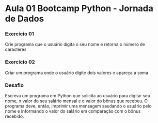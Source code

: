 # Aula 01 Bootcamp Python - Jornada de Dados

### Exercício 01
Crie programa que o usuário digita o seu nome e retorna o número de caracteres

### Exercício 02
Criar um programa onde o usuário digite dois valores e apareça a soma

### Desafio
Escreva um programa em Python que solicita ao usuário para digitar seu nome, o valor do seu salário mensal e o valor do bônus que recebeu. O programa deve, então, imprimir uma mensagem saudando o usuário pelo nome e informando o valor do salário em comparação com o bônus recebido.